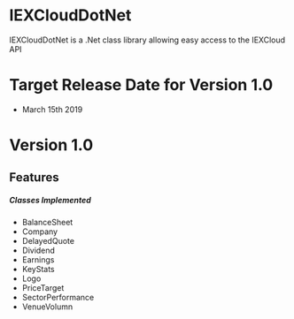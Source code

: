 # IEXCloudDotNet
IEXCloudDotNet is a .Net class library allowing easy access to the IEXCloud API

# Target Release Date for Version 1.0
- March 15th 2019
# Version 1.0

## Features 
##### Classes Implemented
- BalanceSheet
- Company
- DelayedQuote
- Dividend
- Earnings
- KeyStats
- Logo
- PriceTarget
- SectorPerformance
- VenueVolumn

